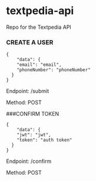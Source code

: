 # textpedia-api
Repo for the Textpedia API

### CREATE A USER

```
{
	"data": {
    "email": "email",
    "phoneNumber": "phoneNumber"
  }
}
```

Endpoint: /submit

Method: POST

###CONFIRM TOKEN

```
{
	"data": {
    "jwt": "jwt",
    "token": "auth token"
  }
}
```

Endpoint: /confirm

Method: POST